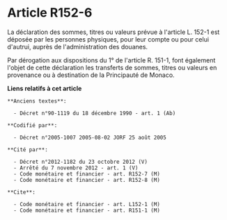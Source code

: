# Article R152-6

La déclaration des sommes, titres ou valeurs prévue à l'article L. 152-1 est déposée par les personnes physiques, pour leur
compte ou pour celui d'autrui, auprès de l'administration des douanes.

Par dérogation aux dispositions du 1° de l'article R. 151-1, font également l'objet de cette déclaration les transferts de
sommes, titres ou valeurs en provenance ou à destination de la Principauté de Monaco.

**Liens relatifs à cet article**

	**Anciens textes**:

	  - Décret n°90-1119 du 18 décembre 1990 - art. 1 (Ab)

	**Codifié par**:

	  - Décret n°2005-1007 2005-08-02 JORF 25 août 2005

	**Cité par**:

	  - Décret n°2012-1182 du 23 octobre 2012 (V)
	  - Arrêté du 7 novembre 2012 - art. 1 (V)
	  - Code monétaire et financier - art. R152-7 (M)
	  - Code monétaire et financier - art. R152-8 (M)

	**Cite**:

	  - Code monétaire et financier - art. L152-1 (M)
	  - Code monétaire et financier - art. R151-1 (M)
